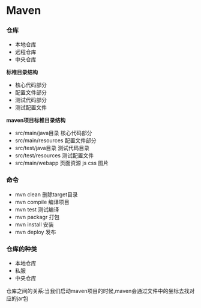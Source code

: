 # Maven

### 仓库

- 本地仓库
- 远程仓库
- 中央仓库

**标椎目录结构**

- 核心代码部分
- 配置文件部分
- 测试代码部分
- 测试配置文件

**maven项目标椎目录结构**

- src/main/java目录 核心代码部分
- src/main/resources 配置文件部分
- src/test/java目录 测试代码目录
- src/test/resources 测试配置文件
- src/main/webapp 页面资源 js css 图片

### 命令

- mvn clean 删除target目录
- mvn compile 编译项目
- mvn test 测试编译
- mvn packagr 打包
- mvn install 安装
- mvn deploy  发布

### 仓库的种类

- 本地仓库
- 私服
- 中央仓库

仓库之间的关系:当我们启动maven项目的时候,maven会通过文件中的坐标去找对应的jar包